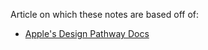 
Article on which these notes are based off of:
- [Apple's Design Pathway Docs](https://developer.apple.com/design/get-started/)
